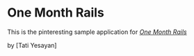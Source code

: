 # One Month Rails

This is the pinteresting sample application for
[*One Month Rails*](http://onemonthrails.com)

by [Tati Yesayan]